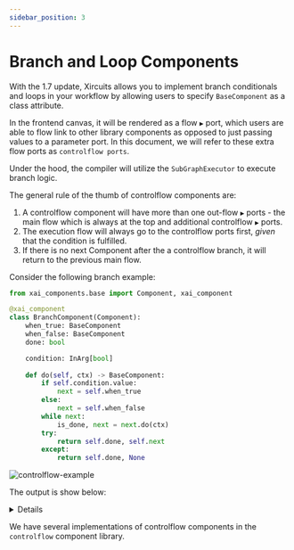 ```yaml
---
sidebar_position: 3
---
```


# Branch and Loop Components

With the 1.7 update, Xircuits allows you to implement branch conditionals and loops in your workflow by allowing users to specify `BaseComponent` as a class attribute. 

In the frontend canvas, it will be rendered as a flow `▶` port, which users are able to flow link to other library components as opposed to just passing values to a parameter port. In this document, we will refer to these extra flow ports as `controlflow ports`.

Under the hood, the compiler will utilize the `SubGraphExecutor` to execute branch logic.

The general rule of the thumb of controlflow components are:
1. A controlflow component will have more than one out-flow `▶` ports - the main flow which is always at the top and additional controlflow `▶` ports.
2. The execution flow will always go to the controlflow ports first, 
*given* that the condition is fulfilled. 
3. If there is no next Component after the a controlflow branch, it will return to the previous main flow.

Consider the following branch example:


```python
from xai_components.base import Component, xai_component

@xai_component
class BranchComponent(Component):
    when_true: BaseComponent
    when_false: BaseComponent
    done: bool

    condition: InArg[bool]
    
    def do(self, ctx) -> BaseComponent:
        if self.condition.value:
            next = self.when_true
        else:
            next = self.when_false
        while next:
            is_done, next = next.do(ctx)
        try:
            return self.done, self.next
        except:
            return self.done, None
```

![controlflow-example](/img/docs/tutorials/controlflow-example.gif)

The output is show below:

<details>

Xircuits is running...


Executing: Print
This will be printed if the first branch is true!

Executing: Print
Finally, this will be executed once the final branch flow is complete!

Finished Executing

</details>

We have several implementations of controlflow components in the `controlflow` component library. 

